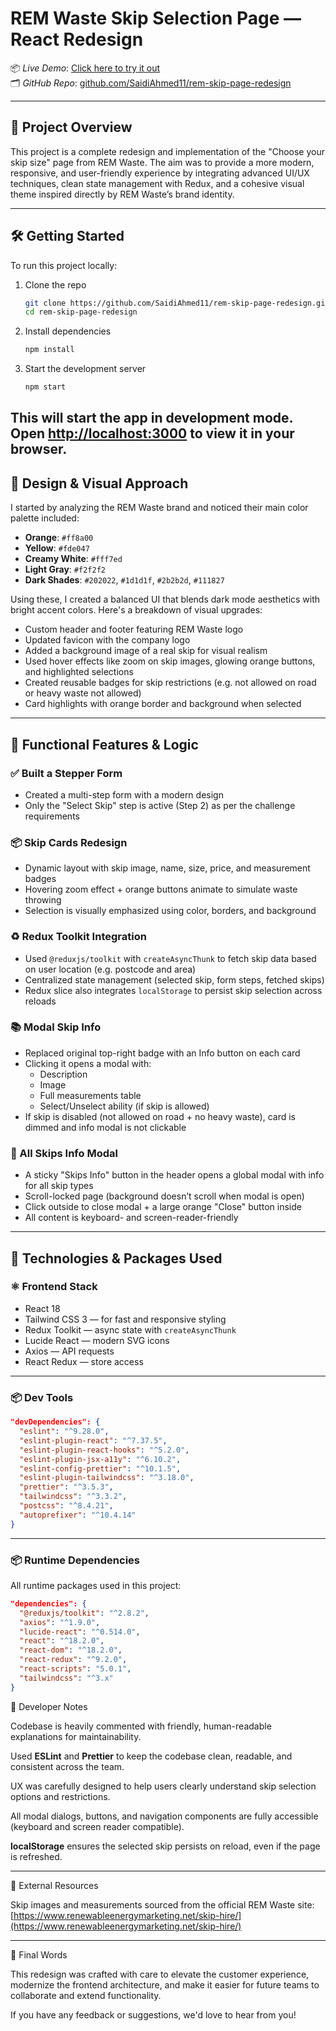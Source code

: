 # REM Waste Skip Selection Page — React Redesign
📦 *Live Demo*: [Click here to try it out](https://rem-skip-page-redesign.vercel.app)  
🗂️ *GitHub Repo*: [github.com/SaidiAhmed11/rem-skip-page-redesign](https://github.com/SaidiAhmed11/rem-skip-page-redesign)

---
## 🎯 Project Overview

This project is a complete redesign and implementation of the "Choose your skip size" page from REM Waste. The aim was to provide a more modern, responsive, and user-friendly experience by integrating advanced UI/UX techniques, clean state management with Redux, and a cohesive visual theme inspired directly by REM Waste’s brand identity.

---
## 🛠️ Getting Started

To run this project locally:

1. Clone the repo

   ```bash
   git clone https://github.com/SaidiAhmed11/rem-skip-page-redesign.git
   cd rem-skip-page-redesign
   ```

2. Install dependencies

   ```bash
   npm install
   ```

3. Start the development server

   ```bash
   npm start
   ```

This will start the app in development mode.  
Open [http://localhost:3000](http://localhost:3000) to view it in your browser.
---
## 🎨 Design & Visual Approach

I started by analyzing the REM Waste brand and noticed their main color palette included:

- **Orange**: `#ff8a00`  
- **Yellow**: `#fde047`  
- **Creamy White**: `#fff7ed`  
- **Light Gray**: `#f2f2f2`  
- **Dark Shades**: `#202022`, `#1d1d1f`, `#2b2b2d`, `#111827`

Using these, I created a balanced UI that blends dark mode aesthetics with bright accent colors. Here's a breakdown of visual upgrades:

- Custom header and footer featuring REM Waste logo  
- Updated favicon with the company logo  
- Added a background image of a real skip for visual realism  
- Used hover effects like zoom on skip images, glowing orange buttons, and highlighted selections  
- Created reusable badges for skip restrictions (e.g. not allowed on road or heavy waste not allowed)  
- Card highlights with orange border and background when selected  

---

## 🧠 Functional Features & Logic

### ✅ Built a Stepper Form

- Created a multi-step form with a modern design  
- Only the "Select Skip" step is active (Step 2) as per the challenge requirements  

### 📦 Skip Cards Redesign

- Dynamic layout with skip image, name, size, price, and measurement badges  
- Hovering zoom effect + orange buttons animate to simulate waste throwing  
- Selection is visually emphasized using color, borders, and background  

### ♻️ Redux Toolkit Integration

- Used `@reduxjs/toolkit` with `createAsyncThunk` to fetch skip data based on user location (e.g. postcode and area)  
- Centralized state management (selected skip, form steps, fetched skips)  
- Redux slice also integrates `localStorage` to persist skip selection across reloads  

### 📚 Modal Skip Info

- Replaced original top-right badge with an Info button on each card  
- Clicking it opens a modal with:  
  - Description  
  - Image  
  - Full measurements table  
  - Select/Unselect ability (if skip is allowed)  
- If skip is disabled (not allowed on road + no heavy waste), card is dimmed and info modal is not clickable  

### 🧾 All Skips Info Modal

- A sticky "Skips Info" button in the header opens a global modal with info for all skip types  
- Scroll-locked page (background doesn’t scroll when modal is open)  
- Click outside to close modal + a large orange "Close" button inside  
- All content is keyboard- and screen-reader-friendly  

---

## 🧩 Technologies & Packages Used

### ⚛️ Frontend Stack

- React 18  
- Tailwind CSS 3 — for fast and responsive styling  
- Redux Toolkit — async state with `createAsyncThunk`  
- Lucide React — modern SVG icons  
- Axios — API requests  
- React Redux — store access  

---

### 📦 Dev Tools

```json
"devDependencies": {
  "eslint": "^9.28.0",
  "eslint-plugin-react": "^7.37.5",
  "eslint-plugin-react-hooks": "^5.2.0",
  "eslint-plugin-jsx-a11y": "^6.10.2",
  "eslint-config-prettier": "^10.1.5",
  "eslint-plugin-tailwindcss": "^3.18.0",
  "prettier": "^3.5.3",
  "tailwindcss": "^3.3.2",
  "postcss": "^8.4.21",
  "autoprefixer": "^10.4.14"
}
```
---
### 📦 Runtime Dependencies

All runtime packages used in this project:

```json
"dependencies": {
  "@reduxjs/toolkit": "^2.8.2",
  "axios": "^1.9.0",
  "lucide-react": "^0.514.0",
  "react": "^18.2.0",
  "react-dom": "^18.2.0",
  "react-redux": "^9.2.0",
  "react-scripts": "5.0.1",
  "tailwindcss": "^3.x"
}

```
🧠 Developer Notes

Codebase is heavily commented with friendly, human-readable explanations for maintainability.

Used **ESLint** and **Prettier** to keep the codebase clean, readable, and consistent across the team.

UX was carefully designed to help users clearly understand skip selection options and restrictions.

All modal dialogs, buttons, and navigation components are fully accessible (keyboard and screen reader compatible).

**localStorage** ensures the selected skip persists on reload, even if the page is refreshed.

---

🔗 External Resources

Skip images and measurements sourced from the official REM Waste site:  
[https://www.renewableenergymarketing.net/skip-hire/](https://www.renewableenergymarketing.net/skip-hire/)

---

🚀 Final Words

This redesign was crafted with care to elevate the customer experience, modernize the frontend architecture, and make it easier for future teams to collaborate and extend functionality.

If you have any feedback or suggestions, we'd love to hear from you!
